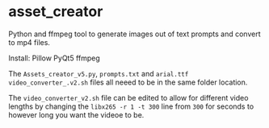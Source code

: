 # asset_creator
Python and ffmpeg tool to generate images out of text prompts and convert to mp4 files.


Install:
    Pillow
    PyQt5
    ffmpeg

The `Assets_creator_v5.py`, `prompts.txt` and `arial.ttf` `video_converter_.v2.sh` 
files all neeed to be in the same folder location. 

The `video_converter_v2.sh` file can be edited to allow for different video lengths by changing the `libx265 -r 1 -t 300` line from `300` for seconds to however long you want the videoe to be.
